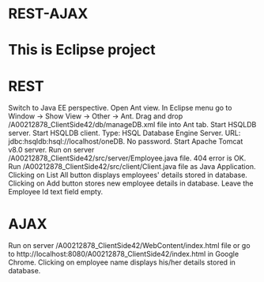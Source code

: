 # REST-AJAX
# This is Eclipse project

# REST
  Switch to Java EE perspective.
  Open Ant view. In Eclipse menu go to Window -> Show View -> Other -> Ant.
  Drag and drop /A00212878_ClientSide42/db/manageDB.xml file into Ant tab.
  Start HSQLDB server.
  Start HSQLDB client. Type: HSQL Database Engine Server. URL: jdbc:hsqldb:hsql://localhost/oneDB. No password.
  Start Apache Tomcat v8.0 server.
  Run on server /A00212878_ClientSide42/src/server/Employee.java file. 404 error is OK.
  Run /A00212878_ClientSide42/src/client/Client.java file as Java Application. Clicking on List All button displays employees' details stored in database. Clicking on Add button stores new employee details in database. Leave the Employee Id text field empty.

# AJAX
  Run on server /A00212878_ClientSide42/WebContent/index.html file or go to http://localhost:8080/A00212878_ClientSide42/index.html in Google Chrome. Clicking on employee name displays his/her details stored in database.
